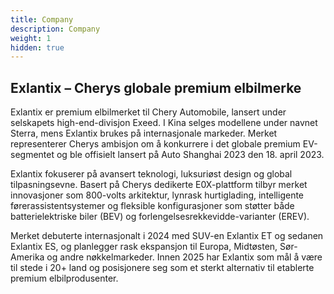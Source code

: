 ```yaml
---
title: Company
description: Company
weight: 1
hidden: true
---
```


## Exlantix – Cherys globale premium elbilmerke

Exlantix er premium elbilmerket til Chery Automobile, lansert under selskapets high-end-divisjon Exeed. I Kina selges modellene under navnet Sterra, mens Exlantix brukes på internasjonale markeder. Merket representerer Cherys ambisjon om å konkurrere i det globale premium EV-segmentet og ble offisielt lansert på Auto Shanghai 2023 den 18. april 2023.

Exlantix fokuserer på avansert teknologi, luksuriøst design og global tilpasningsevne. Basert på Cherys dedikerte E0X-plattform tilbyr merket innovasjoner som 800-volts arkitektur, lynrask hurtiglading, intelligente førerassistentsystemer og fleksible konfigurasjoner som støtter både batterielektriske biler (BEV) og forlengelsesrekkevidde-varianter (EREV).

Merket debuterte internasjonalt i 2024 med SUV-en Exlantix ET og sedanen Exlantix ES, og planlegger rask ekspansjon til Europa, Midtøsten, Sør-Amerika og andre nøkkelmarkeder. Innen 2025 har Exlantix som mål å være til stede i 20+ land og posisjonere seg som et sterkt alternativ til etablerte premium elbilprodusenter.